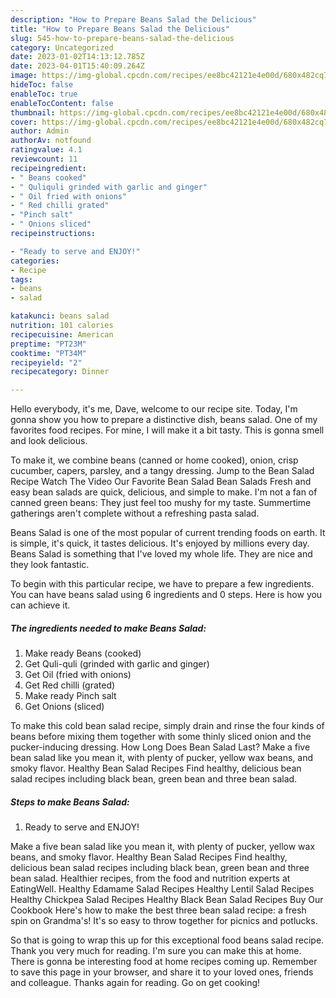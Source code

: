 ```yaml
---
description: "How to Prepare Beans Salad the Delicious"
title: "How to Prepare Beans Salad the Delicious"
slug: 545-how-to-prepare-beans-salad-the-delicious
category: Uncategorized
date: 2023-01-02T14:13:12.785Z
date: 2023-04-01T15:40:09.264Z
image: https://img-global.cpcdn.com/recipes/ee8bc42121e4e00d/680x482cq70/beans-salad-ainihin-hoton-girkin.jpg
hideToc: false
enableToc: true
enableTocContent: false
thumbnail: https://img-global.cpcdn.com/recipes/ee8bc42121e4e00d/680x482cq70/beans-salad-ainihin-hoton-girkin.jpg
cover: https://img-global.cpcdn.com/recipes/ee8bc42121e4e00d/680x482cq70/beans-salad-ainihin-hoton-girkin.jpg
author: Admin
authorAv: notfound
ratingvalue: 4.1
reviewcount: 11
recipeingredient:
- " Beans cooked"
- " Quliquli grinded with garlic and ginger"
- " Oil fried with onions"
- " Red chilli grated"
- "Pinch salt"
- " Onions sliced"
recipeinstructions:

- "Ready to serve and ENJOY!"
categories:
- Recipe
tags:
- beans
- salad

katakunci: beans salad 
nutrition: 101 calories
recipecuisine: American
preptime: "PT23M"
cooktime: "PT34M"
recipeyield: "2"
recipecategory: Dinner

---
```



Hello everybody, it's me, Dave, welcome to our recipe site. Today, I'm gonna show you how to prepare a distinctive dish, beans salad. One of my favorites food recipes. For mine, I will make it a bit tasty. This is gonna smell and look delicious.

To make it, we combine beans (canned or home cooked), onion, crisp cucumber, capers, parsley, and a tangy dressing. Jump to the Bean Salad Recipe Watch The Video Our Favorite Bean Salad Bean Salads Fresh and easy bean salads are quick, delicious, and simple to make. I&#39;m not a fan of canned green beans: They just feel too mushy for my taste. Summertime gatherings aren&#39;t complete without a refreshing pasta salad.

Beans Salad is one of the most popular of current trending foods on earth. It is simple, it's quick, it tastes delicious. It's enjoyed by millions every day. Beans Salad is something that I've loved my whole life. They are nice and they look fantastic.


To begin with this particular recipe, we have to prepare a few ingredients. You can have beans salad using 6 ingredients and 0 steps. Here is how you can achieve it.

<!--inarticleads1-->

##### The ingredients needed to make Beans Salad:

1. Make ready  Beans (cooked)
1. Get  Quli-quli (grinded with garlic and ginger)
1. Get  Oil (fried with onions)
1. Get  Red chilli (grated)
1. Make ready Pinch salt
1. Get  Onions (sliced)


To make this cold bean salad recipe, simply drain and rinse the four kinds of beans before mixing them together with some thinly sliced onion and the pucker-inducing dressing. How Long Does Bean Salad Last? Make a five bean salad like you mean it, with plenty of pucker, yellow wax beans, and smoky flavor. Healthy Bean Salad Recipes Find healthy, delicious bean salad recipes including black bean, green bean and three bean salad. 

<!--inarticleads2-->

##### Steps to make Beans Salad:


1. Ready to serve and ENJOY!

Make a five bean salad like you mean it, with plenty of pucker, yellow wax beans, and smoky flavor. Healthy Bean Salad Recipes Find healthy, delicious bean salad recipes including black bean, green bean and three bean salad. Healthier recipes, from the food and nutrition experts at EatingWell. Healthy Edamame Salad Recipes Healthy Lentil Salad Recipes Healthy Chickpea Salad Recipes Healthy Black Bean Salad Recipes Buy Our Cookbook Here&#39;s how to make the best three bean salad recipe: a fresh spin on Grandma&#39;s! It&#39;s so easy to throw together for picnics and potlucks. 

So that is going to wrap this up for this exceptional food beans salad recipe. Thank you very much for reading. I'm sure you can make this at home. There is gonna be interesting food at home recipes coming up. Remember to save this page in your browser, and share it to your loved ones, friends and colleague. Thanks again for reading. Go on get cooking!
